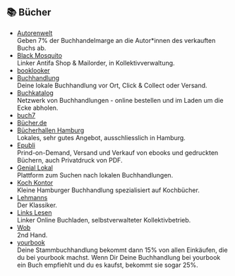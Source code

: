 ## 📚 Bücher
* [Autorenwelt](https://shop.autorenwelt.de)\
Geben 7% der Buchhandelmarge an die Autor*innen des verkauften Buchs ab.
* [Black Mosquito](https://black-mosquito.org)\
Linker Antifa Shop & Mailorder, in Kollektivverwaltung.
* [booklooker](https://www.booklooker.de)
* [Buchhandlung](https://www.buchhandlung.de/)\
Deine lokale Buchhandlung vor Ort, Click & Collect oder Versand.
* [Buchkatalog](https://www.buchkatalog.de)\
Netzwerk von Buchhandlungen - online bestellen und im Laden um die Ecke abholen.
* [buch7](https://www.buch7.de)
* [Bücher.de](https://buecher.de)
* [Bücherhallen Hamburg](https://www.buecherhallen.de)\
Lokales, sehr gutes Angebot, ausschliesslich in Hamburg.
* [Epubli](https://www.epubli.com/)\
Prind-on-Demand, Versand und Verkauf von ebooks und gedruckten Büchern, auch Privatdruck von PDF.
* [Genial Lokal](https://www.genialokal.de)\
Plattform zum Suchen nach lokalen Buchhandlungen.
* [Koch Kontor](https://koch-kontor.de/)\
Kleine Hamburger Buchhandlung spezialisiert auf Kochbücher.
* [Lehmanns](https://www.lehmanns.de)\
Der Klassiker.
* [Links Lesen](https://links-lesen.de)\
Linker Online Buchladen, selbstverwalteter Kollektivbetrieb.
* [Wob](https://www.wob.com/de-de)\
2nd Hand.
* [yourbook](https://yourbook.shop)\
Deine Stammbuchhandlung bekommt dann 15% von allen Einkäufen, die du bei yourbook machst. Wenn Dir Deine Buchhandlung bei yourbook ein Buch empfiehlt und du es kaufst, bekommt sie sogar 25%.